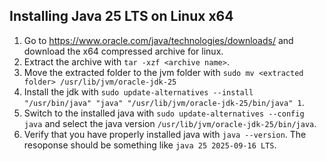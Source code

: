 ## Installing Java 25 LTS on Linux x64

1. Go to https://www.oracle.com/java/technologies/downloads/ and download the x64 compressed archive for linux.
2. Extract the archive with `tar -xzf <archive name>`.
3. Move the extracted folder to the jvm folder with `sudo mv <extracted folder> /usr/lib/jvm/oracle-jdk-25`
4. Install the jdk with `sudo update-alternatives --install "/usr/bin/java" "java" "/usr/lib/jvm/oracle-jdk-25/bin/java" 1`.
5. Switch to the installed java with `sudo update-alternatives --config java` and select the java version `/usr/lib/jvm/oracle-jdk-25/bin/java`.
5. Verify that you have properly installed java with `java --version`. The resoponse should be something like `java 25 2025-09-16 LTS`.
